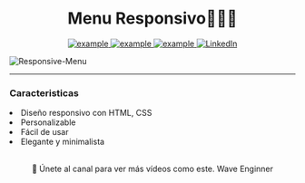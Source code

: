 <h1 align="center" background-color="white">Menu Responsivo👨🏻‍💻</h1>
<!--<img src="https://user-images.githubusercontent.com/73097560/115834477-dbab4500-a447-11eb-908a-139a6edaec5c.gif">-->
<p align ="center">
  <a  href="https://ifeanyi-nneji.netlify.app" target="_blank">
    <img src="https://img.shields.io/badge/My_Website-000000?style=for-the-badge&logo=Microsoft-edge&logoColor=white" alt="example"/>
  </a>
  <a href="https://ifeanyinneji.hashnode.dev/" target="_blank">
      <img src="https://img.shields.io/badge/Hashnode-2962FF?style=for-the-badge&logo=hashnode&logoColor=white" alt="example"/>
  </a>	
  <a href="mailto:ifeanyinneji777@gmail.com?subject=Feedback%20From%20Github&body=Hello," target="_blank">
    <img src="https://img.shields.io/badge/Gmail-D14836?style=for-the-badge&logo=gmail&logoColor=white" alt="example"/>
  </a>
   <a href="[www.linkedin.com/in/jorge-david-miñano-moreno-93b210270](https://www.linkedin.com/public-profile/settings?trk=d_flagship3_profile_self_view_public_profile)" target="_blank">
    <img alt="LinkedIn" src="https://img.shields.io/badge/LinkedIn-0077B5?style=for-the-badge&logo=linkedin&logoColor=white">
  </a>   
 
  </a>  ![Responsive-Menu](https://github.com/user-attachments/assets/5060da9a-2281-4188-86ea-683b34647037)
<hr>
<h3>Caracteristicas</h3>
<li>Diseño responsivo con HTML, CSS</li>
<li>Personalizable</li>
<li>Fácil de usar</li>
<li>Elegante y minimalista</li>
<br>
<p align="center">💙 Únete al canal para ver más vídeos como este. Wave Enginner</p>




